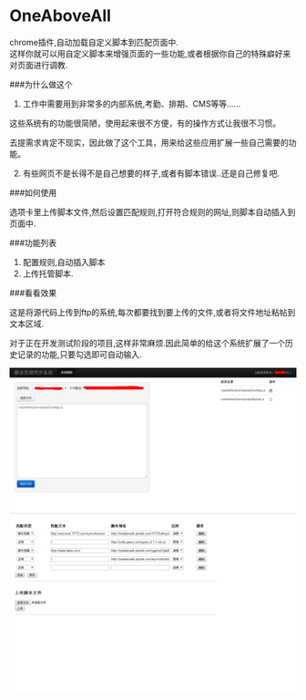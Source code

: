OneAboveAll
===========

chrome插件,自动加载自定义脚本到匹配页面中.  
这样你就可以用自定义脚本来增强页面的一些功能,或者根据你自己的特殊癖好来对页面进行调教.

###为什么做这个

1. 工作中需要用到非常多的内部系统,考勤、排期、CMS等等……

这些系统有的功能很简陋，使用起来很不方便，有的操作方式让我很不习惯。

去提需求肯定不现实，因此做了这个工具，用来给这些应用扩展一些自己需要的功能。

2. 有些网页不是长得不是自己想要的样子,或者有脚本错误..还是自己修复吧.



###如何使用

选项卡里上传脚本文件,然后设置匹配规则,打开符合规则的网址,则脚本自动插入到页面中.


###功能列表

1. 配置规则,自动插入脚本
2. 上传托管脚本.

###看看效果

这是将源代码上传到ftp的系统,每次都要找到要上传的文件,或者将文件地址粘帖到文本区域.  

对于正在开发测试阶段的项目,这样非常麻烦.因此简单的给这个系统扩展了一个历史记录的功能,只要勾选即可自动输入.

![](img/svnsync.png)
![](img/1.png)